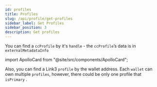 ```yaml
---
id: profiles
title: Profiles
slug: /api/profile/get-profiles
sidebar_label: Get Profiles
sidebar_position: 3
description: Get profiles
---
```


You can find a `ccProfile` by it's `handle` - the `ccProfile`’s data is in `externalMetadataInfo`

import ApolloCard from "@site/src/components/ApolloCard";

<ApolloCard queryName="getProfileByHandle" />

Also, you can find a Link3 `profile` by the wallet address. Each `wallet` can own multiple `profiles`, however, there could be only one profile that `isPrimary` .

<ApolloCard queryName="listProfilesOwnedByAddress" />
